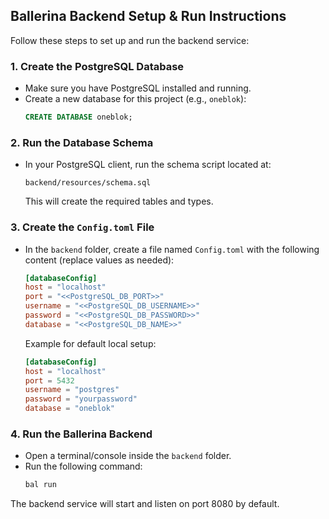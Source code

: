 ## Ballerina Backend Setup & Run Instructions

Follow these steps to set up and run the backend service:

### 1. Create the PostgreSQL Database

- Make sure you have PostgreSQL installed and running.
- Create a new database for this project (e.g., `oneblok`):
  ```sql
  CREATE DATABASE oneblok;
  ```

### 2. Run the Database Schema

- In your PostgreSQL client, run the schema script located at:
  ```
  backend/resources/schema.sql
  ```
  This will create the required tables and types.


### 3. Create the `Config.toml` File

- In the `backend` folder, create a file named `Config.toml` with the following content (replace values as needed):

  ```toml
  [databaseConfig]
  host = "localhost"
  port = "<<PostgreSQL_DB_PORT>>"
  username = "<<PostgreSQL_DB_USERNAME>>"
  password = "<<PostgreSQL_DB_PASSWORD>>"
  database = "<<PostgreSQL_DB_NAME>>"
  ```

  Example for default local setup:

  ```toml
  [databaseConfig]
  host = "localhost"
  port = 5432
  username = "postgres"
  password = "yourpassword"
  database = "oneblok"
  ```

### 4. Run the Ballerina Backend

- Open a terminal/console inside the `backend` folder.
- Run the following command:
  ```sh
  bal run
  ```

The backend service will start and listen on port 8080 by default.
